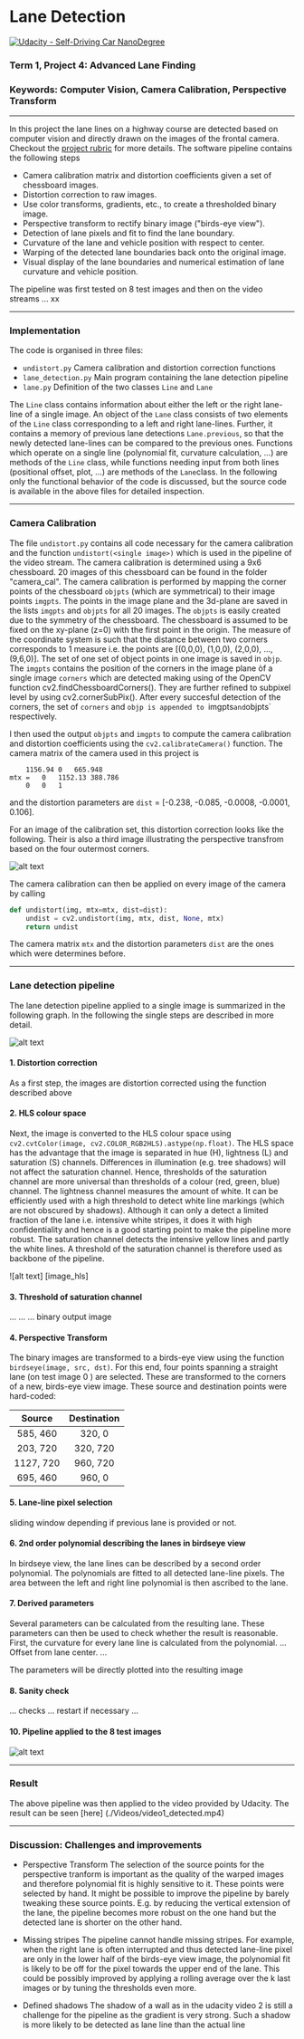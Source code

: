 # Lane Detection
[![Udacity - Self-Driving Car NanoDegree](https://s3.amazonaws.com/udacity-sdc/github/shield-carnd.svg)](http://www.udacity.com/drive)

### Term 1, Project 4: Advanced Lane Finding
### Keywords: Computer Vision, Camera Calibration, Perspective Transform


[//]: # (Image References)

[image1]: ./Figures/Distortion.png "Undistorted"
[image_test]: ./Figures/Test_images.png "Test images"
[images_test_d]: ./Figures/Test_images_detected.png "Test images with detected lanes"
[image_pipe]: ./Figures/Pipeline.png "Pipline"
[video1]: ./Videos/video1_detected.mp4 "Video"

---

In this project the lane lines on a highway course are detected based on computer vision and directly drawn on the images of the frontal camera. Checkout the [project rubric](https://review.udacity.com/#!/rubrics/571/view) for more details.
The software pipeline contains the following steps

* Camera calibration matrix and distortion coefficients given a set of chessboard images.
* Distortion correction to raw images.
* Use color transforms, gradients, etc., to create a thresholded binary image.
* Perspective transform to rectify binary image ("birds-eye view").
* Detection of lane pixels and fit to find the lane boundary.
* Curvature of the lane and vehicle position with respect to center.
* Warping of the detected lane boundaries back onto the original image.
* Visual display of the lane boundaries and numerical estimation of lane curvature and vehicle position.

The pipeline was first tested on 8 test images and then on the video streams ...
xx 

---

### Implementation
The code is organised in three files: 
- `undistort.py` Camera calibration and distortion correction functions
- `lane_detection.py` Main program containing the lane detection pipeline
- `lane.py` Definition of the two classes `Line` and `Lane`

The `Line` class contains information about either the left or the right lane-line of a single image. An object of the `Lane` class consists of two elements of the `Line` class corresponding 
to a left and right lane-lines. Further, it contains a memory of previous lane detections `Lane.previous`, so that the newly detected lane-lines can be compared to the previous ones.
Functions which operate on a single line (polynomial fit, curvature calculation, ...) are methods of the `Line` class, while functions needing input from both lines (positional offset, plot, ...) are methods of the `Lane`class.
In the following only the functional behavior of the code is discussed, but the source code is available in the above files for detailed inspection.

---

### Camera Calibration

The file `undistort.py` contains all code necessary for the camera calibration and the function `undistort(<single image>)` which is used in the pipeline of the video stream.
The camera calibration is determined using a 9x6 chessboard. 20 images of this chessboard can be found in the folder "camera_cal". The camera calibration is performed by mapping the corner points of the chessboard `objpts` (which are symmetrical)
to their image points `imgpts`.
The points in the image plane and the 3d-plane are saved in the lists `imgpts` and `objpts` for all 20 images.
The `objpts` is easily created due to the symmetry of the chessboard. The chessboard is assumed to be fixed on the xy-plane (z=0) with the first point in the origin.
The measure of the coordinate system is such that the distance between two corners corresponds to 1 measure i.e. the points are [(0,0,0), (1,0,0), (2,0,0), ..., (9,6,0)]. The set of one set of object points in one image is saved in `objp`.
The `imgpts` contains the position of the corners in the image plane òf a single image `corners` which are detected making using of the OpenCV function cv2.findChessboardCorners(). They are further refined to subpixel level by using cv2.cornerSubPix().
After every succesful detection of the corners, the set of `corners` and `objp is appended to `imgpts` and `objpts` respectively.

I then used the output `objpts` and `imgpts` to compute the camera calibration and distortion coefficients using the `cv2.calibrateCamera()` function.
The camera matrix of the camera used in this project is

```
	1156.94	0	665.948
mtx = 	0	1152.13	388.786
	0	0	1
```

and the distortion parameters are `dist` = [-0.238, -0.085, -0.0008, -0.0001, 0.106].

For an image of the calibration set, this distortion correction looks like the following. Their is also a third image illustrating the perspective transfrom based on the four outermost corners.

![alt text][image1]

The camera calibration can then be applied on every image of the camera by calling

```python
def undistort(img, mtx=mtx, dist=dist):
    undist = cv2.undistort(img, mtx, dist, None, mtx)
    return undist
```
The camera matrix `mtx` and the distortion parameters `dist` are the ones which were determines before.

---

### Lane detection pipeline

The lane detection pipeline applied to a single image is summarized in the following graph. In the following the single steps are described in more detail.

![alt text][image_pipe]

#### 1. Distortion correction
As a first step, the images are distortion corrected using the function described above

#### 2. HLS colour space
Next, the image is converted to the HLS colour space using ```cv2.cvtColor(image, cv2.COLOR_RGB2HLS).astype(np.float)```.
The HLS space has the advantage that the image is separated in hue (H), lightness (L) and saturation (S) channels. Differences in illumination (e.g. tree shadows) will not affect the saturation channel.
Hence, thresholds of the saturation channel are more universal than thresholds of a colour (red, green, blue) channel.
The lightness channel measures the amount of white. It can be efficiently used with a high threshold to detect white line markings (which are not obscured by shadows). Although it can only a detect a limited fraction of the lane 
i.e. intensive white stripes, it does it with high confidentiality and hence is a good starting point to make the pipeline more robust.
The saturation channel detects the intensive yellow lines and partly the white lines. A threshold of the saturation channel is therefore used as backbone of the pipeline.


![alt text] [image_hls]

#### 3. Threshold of saturation channel
...
...
...
binary output image

#### 4. Perspective Transform
The binary images are transformed to a birds-eye view using the function ```birdseye(image, src, dst)```. For this end, four points spanning a straight lane (on test image 0 ) are selected. These are transformed to the corners of a new, birds-eye view image.
These source and destination points were hard-coded:

| Source        | Destination   | 
|:-------------:|:-------------:| 
| 585, 460      | 320, 0        | 
| 203, 720      | 320, 720      |
| 1127, 720     | 960, 720      |
| 695, 460      | 960, 0        |
 

#### 5. Lane-line pixel selection
sliding window depending if previous lane is provided or not.

#### 6. 2nd order polynomial describing the lanes in birdseye view
In birdseye view, the lane lines can be described by a second order polynomial. The polynomials are fitted to all detected lane-line pixels. The area between the left and right line polynomial is then ascribed to the lane.

#### 7. Derived parameters
Several parameters can be calculated from the resulting lane. These parameters can then be used to check whether the result is reasonable.
First, the curvature for every lane line is calculated from the polynomial.
...
Offset from lane center.
...

The parameters will be directly plotted into the resulting image

#### 8. Sanity check
... checks ... restart if necessary ...


#### 10. Pipeline applied to the 8 test images
![alt text][images_test_d]

---

### Result
The above pipeline was then applied to the video provided by Udacity. The result can be seen [here] (./Videos/video1_detected.mp4)


---

### Discussion: Challenges and improvements

- Perspective Transform
The selection of the source points for the perspective tranform is important as the quality of the warped images and therefore polynomial fit is highly sensitive to it. These points were selected by hand. It might be possible to 
improve the pipeline by barely tweaking these source points. E.g. by reducing the vertical extension of the lane, the pipeline becomes more robust on the one hand but the detected lane is shorter on the other hand.

- Missing stripes
The pipeline cannot handle missing stripes. For example, when the right lane is often interrupted and thus detected lane-line pixel are only in the lower half of the birds-eye view image,
the polynomial fit is likely to be off for the pixel towards the upper end of the lane. This could be possibly improved by applying a rolling average over the k last images or by tuning the thresholds even more.

- Defined shadows
The shadow of a wall as in the udacity video 2 is still a challenge for the pipeline as the gradient is very strong. Such a shadow is more likely to be detected as lane line than the actual line
